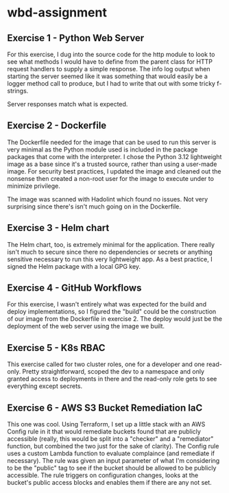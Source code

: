 # wbd-assignment

## Exercise 1 - Python Web Server

For this exercise, I dug into the source code for the http module to look to see what methods I would have to define from the parent class for HTTP request handlers to supply a simple response.  The info log output when starting the server seemed like it was something that would easily be a logger method call to produce, but I had to write that out with some tricky f-strings.

Server responses match what is expected.

## Exercise 2 - Dockerfile

The Dockerfile needed for the image that can be used to run this server is very minimal as the Python module used is included in the package packages that come with the interpreter.  I chose the Python 3.12 lightweight image as a base since it's a trusted source, rather than using a user-made image.  For security best practices, I updated the image and cleaned out the nonsense then created a non-root user for the image to execute under to minimize privilege.  

The image was scanned with Hadolint which found no issues.  Not very surprising since there's isn't much going on in the Dockerfile.

## Exercise 3 - Helm chart

The Helm chart, too, is extremely minimal for the application.  There really isn't much to secure since there no dependencies or secrets or anything sensitive necessary to run this very lightweight app.  As a best practice, I signed the Helm package with a local GPG key.

## Exercise 4 - GitHub Workflows

For this exercise, I wasn't entirely what was expected for the build and deploy implementations, so I figured the "build" could be the construction of our image from the Dockerfile in exercise 2.  The deploy would just be the deployment of the web server using the image we built.  

## Exercise 5 - K8s RBAC

This exercise called for two cluster roles, one for a developer and one read-only.  Pretty straightforward, scoped the dev to a namespace and only granted access to deployments in there and the read-only role gets to see everything except secrets.

## Exercise 6 - AWS S3 Bucket Remediation IaC

This one was cool.  Using Terraform, I set up a little stack with an AWS Config rule in it that would remediate buckets found that are publicly accessible (really, this would be split into a "checker" and a "remediator" function, but combined the two just for the sake of clarity).  The Config rule uses a custom Lambda function to evaluate complaince (and remediate if necessary).  The rule was given an input parameter of what I'm considering to be the "public" tag to see if the bucket should be allowed to be publicly accessible.  The rule triggers on configuration changes, looks at the bucket's public access blocks and enables them if there are any not set.
